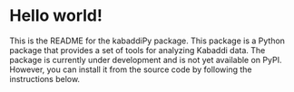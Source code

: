 # Hello world!

This is the README for the kabaddiPy package. This package is a Python package that provides a set of tools for analyzing Kabaddi data. The package is currently under development and is not yet available on PyPI. However, you can install it from the source code by following the instructions below.